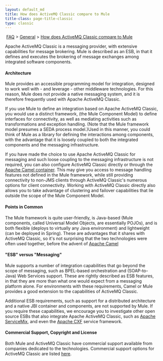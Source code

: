 ```yaml
---
layout: default_md
title: How does ActiveMQ Classic compare to Mule 
title-class: page-title-classic
type: classic
---
```


 [FAQ](faq) > [General](general) > [How does ActiveMQ Classic compare to Mule](how-does-activemq-classic-compare-to-mule)


Apache ActiveMQ Classic is a messaging provider, with extensive capabilities for message brokering. Mule is described as an ESB, in that it defines and executes the brokering of message exchanges among integrated software components.

#### Architecture

Mule provides an accessible programming model for integration, designed to work well with - and leverage - other middleware technologies. For this reason, Mule does not provide a native messaging system, and it is therefore frequently used with Apache ActiveMQ Classic.

If you use Mule to define an integration based on Apache ActiveMQ Classic, you would use a distinct framework, (the Mule Component Model) to define interfaces for connectivity, as well as mediating activities such as transformations and exception handling. (Note that the Mule framework model presumes a SEDA process model.)Used in this manner, you could think of Mule as a library for defining the interactions among components, with the advantage that it is loosely coupled to both the integrated components and the messaging infrastructure.

If you have made the choice to use Apache ActiveMQ Classic for messaging and such loose coupling to the messaging infrastructure is not required, you can also configure ActiveMQ Classic directly or through the [Apache Camel container](http://activemq.apache.org/camel/). This may give you access to message handling features not defined in the Mule framework, while still providing connectivity to non-JMS clients through ActiveMQ Classic's numerous options for client connectivity. Working with ActiveMQ Classic directly also allows you to take advantage of clustering and failover capabilities that lie outside the scope of the Mule Component Model.

#### Points in Common

The Mule framework is quite user-friendly, is Java-based (Mule components, called Universal Model Objects, are essentially POJOs), and is both flexible (deploys to virtually any Java environment) and lightweight (can be deployed in Spring). These are advantages that it shares with ActiveMQ Classic, so it's not surprising that the two technologies were often used together, before the advent of [Apache Camel](http://activemq.apache.org/camel)

#### "ESB" versus "Messaging"

Mule supports a number of integration capabilities that go beyond the scope of messaging, such as BPEL-based orchestration and (SOAP-to-Java) Web Services support. These are rightly described as ESB features, in that they are more than what one would expect from a messaging platform alone. For environments with these requirements, Camel or Mule provides a good extension to the capabilities of ActiveMQ Classic.

Additional ESB requirements, such as support for a distributed architecture and a native JBI container and components, are not supported by Mule. If you require these capabilities, we encourage you to investigate other open source ESBs that also integrate Apache ActiveMQ Classic, such as [Apache ServiceMix](http://servicemix.org/), and even the [Apache CXF](http://incubator.apache.org/cxf/) service framework.

#### Commercial Support, Copyright and License

Both Mule and ActiveMQ Classic have commercial support available from companies dedicated to the technologies. Commercial support options for ActiveMQ Classic are listed [here](../../../support.md).

